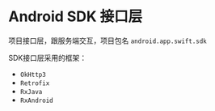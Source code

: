 # Android SDK 接口层

项目接口层，跟服务端交互，项目包名 `android.app.swift.sdk`

SDK接口层采用的框架：

- `OkHttp3`
- `Retrofix`
- `RxJava`
- `RxAndroid`
